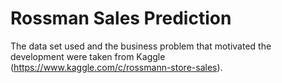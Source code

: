 # Rossman Sales Prediction
The data set used and the business problem that motivated the development were taken from Kaggle (https://www.kaggle.com/c/rossmann-store-sales).
